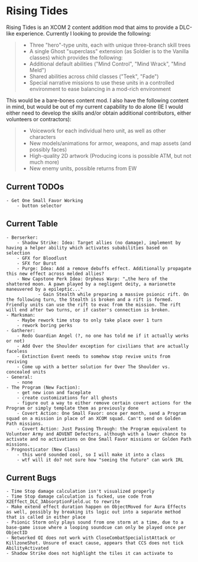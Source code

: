 # Rising Tides

Rising Tides is an XCOM 2 content addition mod that aims to provide a DLC-like experience. Currently I looking to provide the following:

>- Three "hero"-type units, each with unique three-branch skill trees
>- A single Ghost "superclass" extension (as Soldier is to the Vanilla classes) which provides the following:
>- Additional default abilities ("Mind Control", "Mind Wrack", "Mind Meld")
>- Shared abilities across child classes ("Teek", "Fade")
>- Special narrative missions to use these units in a controlled environment to ease balancing in a mod-rich environment

This would be a bare-bones content mod. I also have the following content in mind, but would be out of my current capability to do alone (IE I would either need to develop the skills and/or obtain additional contributors, either volunteers or contractors):

>- Voicework for each individual hero unit, as well as other characters
>- New models/animations for armor, weapons, and map assets (and possibly faces)
>- High-quality 2D artwork (Producing icons is possible ATM, but not much more)
>- New enemy units, possible returns from EW

## Current TODOs

	- Get One Small Favor Working
		- button selector

## Current Table

	- Berserker:
		- Shadow Strike: Idea: Target allies (no damage), implement by having a helper ability which activates subabilities based on selection
		- GFX for Bloodlust
		- SFX for Burst
		- Purge: Idea: Add a remove debuffs effect. Additionally propagate this new effect across melded allies?
		- New Capstone Perk Idea: Orpheus Warp: "…the hero of the shattered moon. A pawn played by a negligent deity, a marionette maneuvered by a epileptic..."
				- Gain Stealth while preparing a massive psionic rift. On the following turn, the Stealth is broken and a rift is formed. Friendly units can use the rift to evac from the mission. The rift will end after two turns, or if caster's connection is broken.
	- Marksman:
		- Maybe rework time stop to only take place over 1 turn
		- rework boring perks
	- Gatherer:
		- Redo Guardian Angel (?, no one has told me if it actually works or not)
		- Add Over the Shoulder exception for civilians that are actually faceless
		- Extinction Event needs to somehow stop revive units from reviving
		- Come up with a better solution for Over The Shoulder vs. concealed units
	- General:
		- none
	- The Program (New Faction):
		- get new icon and faceplate
		- create customizations for all ghosts
		- figure out a way to either remove certain covert actions for the Program or simply template them as previously done
		- Covert Action: One Small Favor: once per month, send a Program squad on a mission in place of an XCOM squad. Can't send on Golden Path missions.
		- Covert Action: Just Passing Through: the Program equivalent to Volunteer Army and ADVENT Defectors, although with a lower chance to activate and no activations on One Small Favor missions or Golden Path missions.
	- Prognosticator (New Class)
		- this word sounded cool, so I will make it into a class
		- wtf will it do? not sure how "seeing the future" can work IRL

## Current Bugs

	- Time Stop damage calculation isn't visualized properly
	- Time Stop damage calculation is fucked, use code from X2Effect_DLC_3AbsorptionField.uc to rewrite
	- Make extend effect duration happen on ObjectMoved for Aura Effects as well, possibly by breaking its logic out into a separate method that is called in either place
	- Psionic Storm only plays sound from one storm at a time, due to a base-game issue where a looping soundcue can only be played once per ObjectID
	- Networked OI does not work with CloseCombatSpecialistAttack or KillzoneShot. Unsure of exact cause, appears that CCS does not tick AbilityActivated
	- Shadow Strike does not highlight the tiles it can activate to
